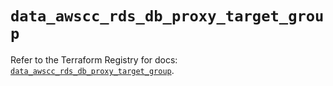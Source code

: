 # `data_awscc_rds_db_proxy_target_group`

Refer to the Terraform Registry for docs: [`data_awscc_rds_db_proxy_target_group`](https://registry.terraform.io/providers/hashicorp/awscc/0.70.0/docs/data-sources/rds_db_proxy_target_group).
